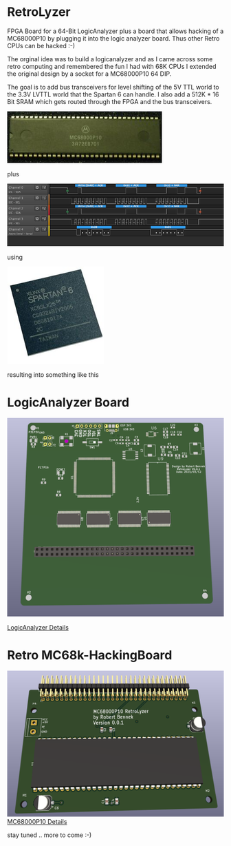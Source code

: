 # RetroLyzer
FPGA Board for a 64-Bit LogicAnalyzer plus a board that allows hacking of a MC68000P10 by plugging it into the logic analyzer board. Thus other Retro CPUs can be hacked :-)

The orginal idea was to build a logicanalyzer and as I came across some retro computing and remembered the fun I had with 68K CPUs I extended the original design by a socket for a MC68000P10 64 DIP. 

The goal is to add bus transceivers for level shifting of the 5V TTL world to the 3.3V LVTTL world that the Spartan 6 can handle. I also add a 512K * 16 Bit SRAM which gets routed through the FPGA and the bus transceivers. 

![](images/68000.jpg)

plus 

![](images/logicanalyzer.png)

using 

![](images/spartan6.jpg)

resulting into something like this 

# LogicAnalyzer Board
<img src="images/pcbboard3d.PNG" alt="3D PCB Board" width="800"/>

[LogicAnalyzer Details](kicad/logicanalyzer/README.md)

# Retro MC68k-HackingBoard
![](images/MC68KRetroBoard.PNG)
[MC68000P10 Details](kicad/mc68000board/README.md)

stay tuned .. more to come :-)